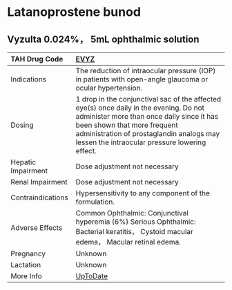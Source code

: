 # Latanoprostene bunod

## Vyzulta 0.024%， 5mL ophthalmic solution

| TAH Drug Code      | [EVYZ](https://www.tahsda.org.tw/drugs/hissearch.php?drug_code=EVYZ)                                                                                                                                                                                            |
|:-------------------|:----------------------------------------------------------------------------------------------------------------------------------------------------------------------------------------------------------------------------------------------------------------|
| Indications        | The reduction of intraocular pressure (IOP) in patients with open-angle glaucoma or ocular hypertension.                                                                                                                                                        |
| Dosing             | 1 drop in the conjunctival sac of the affected eye(s) once daily in the evening. Do not administer more than once daily since it has been shown that more frequent administration of prostaglandin analogs may lessen the intraocular pressure lowering effect. |
| Hepatic Impairment | Dose adjustment not necessary                                                                                                                                                                                                                                   |
| Renal Impairment   | Dose adjustment not necessary                                                                                                                                                                                                                                   |
| Contraindications  | Hypersensitivity to any component of the formulation.                                                                                                                                                                                                           |
| Adverse Effects    | Common Ophthalmic: Conjunctival hyperemia (6%) Serious Ophthalmic: Bacterial keratitis， Cystoid macular edema， Macular retinal edema.                                                                                                                         |
| Pregnancy          | Unknown                                                                                                                                                                                                                                                         |
| Lactation          | Unknown                                                                                                                                                                                                                                                         |
| More Info          | [UpToDate](https://www.uptodate.com/contents/latanoprostene-bunod-drug-information)                                                                                                                                                                             |

